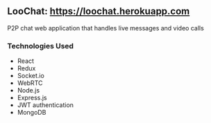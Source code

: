## LooChat: https://loochat.herokuapp.com
P2P chat web application that handles live messages and video calls

### Technologies Used
<ul>
  <li /> React
  <li /> Redux
  <li /> Socket.io
  <li /> WebRTC
  <li /> Node.js
  <li /> Express.js
  <li /> JWT authentication
  <li /> MongoDB
</ul>

